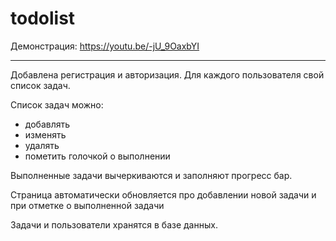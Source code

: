 # todolist

Демонстрация: https://youtu.be/-jU_9OaxbYI

____________________________________________
Добавлена регистрация и авторизация.
Для каждого пользователя свой список задач.

Список задач можно:
- добавлять
- изменять
- удалять
- пометить голочкой о выполнении

Выполненные задачи вычеркиваются и заполняют прогресс бар.

Страница автоматически обновляется про добавлении новой задачи и при отметке о выполненной задачи 

Задачи и пользователи хранятся в базе данных.


